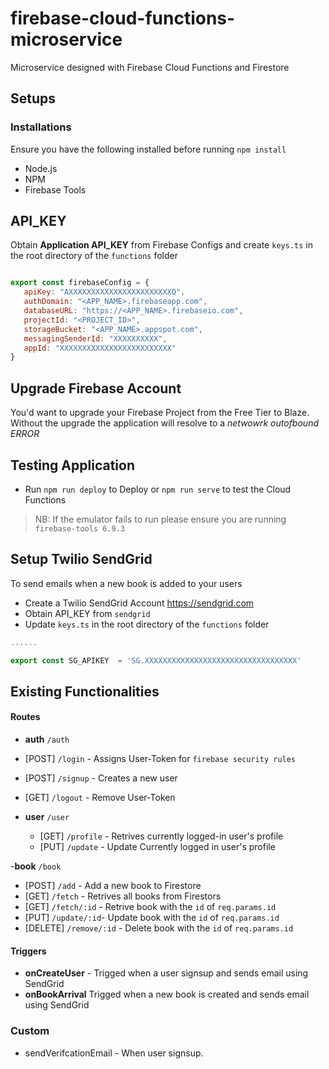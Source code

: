 # firebase-cloud-functions-microservice
Microservice designed with Firebase Cloud Functions and Firestore

## Setups

### Installations

Ensure you have the following installed before running `npm install`
- Node.js
- NPM
- Firebase Tools

## API_KEY 
 
 Obtain **Application API_KEY** from Firebase Configs and create `keys.ts` in the root directory of the `functions` folder
 
 ```javascript 
 
 export const firebaseConfig = {
    apiKey: "AXXXXXXXXXXXXXXXXXXXXXXXQ",
    authDomain: "<APP_NAME>.firebaseapp.com",
    databaseURL: "https://<APP_NAME>.firebaseio.com",
    projectId: "<PROJECT_ID>",
    storageBucket: "<APP_NAME>.appspot.com",
    messagingSenderId: "XXXXXXXXXX",
    appId: "XXXXXXXXXXXXXXXXXXXXXXXXX"
}
 
 ```

## Upgrade Firebase Account
You'd want to upgrade your Firebase Project from the Free Tier to Blaze. Without the upgrade the application will resolve to a _netwowrk outofbound ERROR_

## Testing Application 
- Run `npm run deploy` to Deploy or `npm run serve` to test the Cloud Functions 
> NB: If the emulator fails to run please ensure you are running  `firebase-tools 6.9.3`

## Setup Twilio SendGrid

To send emails when a new book is added to your users
- Create a Twilio SendGrid Account https://sendgrid.com
- Obtain API_KEY from `sendgrid`
- Update `keys.ts` in the root directory of the `functions` folder 

```javascript
......

export const SG_APIKEY  = 'SG.XXXXXXXXXXXXXXXXXXXXXXXXXXXXXXXXXX'

````

## Existing Functionalities

#### Routes 
- **auth** `/auth`
 - [POST] `/login` - Assigns User-Token for `firebase security rules`
 - [POST] `/signup` - Creates a new user
 - [GET] `/logout` - Remove User-Token 
 
- **user** `/user`
  - [GET] `/profile` - Retrives currently logged-in user's profile
  - [PUT] `/update` - Update Currently logged in user's profile
 
 -**book** `/book`
 - [POST] `/add` - Add a new book to Firestore
  - [GET] `/fetch` - Retrives all books from Firestors
  - [GET] `/fetch/:id` - Retrive book with the `id` of `req.params.id`
  - [PUT] `/update/:id`-  Update book with the `id` of `req.params.id`
  - [DELETE] `/remove/:id` - Delete book with the `id` of `req.params.id`
 
 #### Triggers 
 
- **onCreateUser** - Trigged when a user signsup and sends email using SendGrid 
- **onBookArrival** Trigged when a new book is created and sends email using SendGrid 


### Custom 

- sendVerifcationEmail - When user signsup. 






